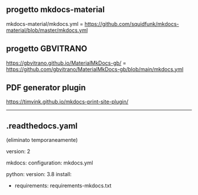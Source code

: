 ## progetto mkdocs-material

mkdocs-material/mkdocs.yml = https://github.com/squidfunk/mkdocs-material/blob/master/mkdocs.yml


## progetto GBVITRANO

https://gbvitrano.github.io/MaterialMkDocs-gb/ = https://github.com/gbvitrano/MaterialMkDocs-gb/blob/main/mkdocs.yml 

## PDF generator plugin

https://timvink.github.io/mkdocs-print-site-plugin/

---

## .readthedocs.yaml

(eliminato temporaneamente) 

version: 2

mkdocs:
  configuration: mkdocs.yml

python:
  version: 3.8
  install:
  - requirements: requirements-mkdocs.txt
